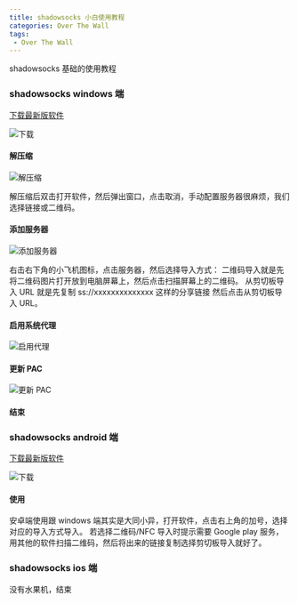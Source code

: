 ```yaml
---
title: shadowsocks 小白使用教程
categories: Over The Wall
tags: 
 - Over The Wall
---
```


shadowsocks 基础的使用教程

<!-- more -->

### shadowsocks windows 端

[下载最新版软件](https://github.com/shadowsocks/shadowsocks-windows/releases)

![下载](https://blog-1253491707.piccd.myqcloud.com/images/20180802ss1.png/style)

#### 解压缩

![解压缩](https://blog-1253491707.piccd.myqcloud.com/images/20180802ss2.png/style)

解压缩后双击打开软件，然后弹出窗口，点击取消，手动配置服务器很麻烦，我们选择链接或二维码。

#### 添加服务器

![添加服务器](https://blog-1253491707.piccd.myqcloud.com/images/20180802ss3.png/style)

右击右下角的小飞机图标，点击服务器，然后选择导入方式：
二维码导入就是先将二维码图片打开放到电脑屏幕上，然后点击扫描屏幕上的二维码。
从剪切板导入 URL 就是先复制 ss://xxxxxxxxxxxxxx 这样的分享链接 然后点击从剪切板导入 URL。

#### 启用系统代理

![启用代理](https://blog-1253491707.piccd.myqcloud.com/images/20180802ss5.png/style)

#### 更新 PAC

![更新 PAC](https://blog-1253491707.piccd.myqcloud.com/images/20180802ss4.png/style)

#### 结束

### shadowsocks android 端

[下载最新版软件](https://github.com/shadowsocks/shadowsocks-android/releases)

![下载](https://blog-1253491707.piccd.myqcloud.com/images/20180802ss6.png/style)

#### 使用

安卓端使用跟 windows 端其实是大同小异，打开软件，点击右上角的加号，选择对应的导入方式导入。
若选择二维码/NFC 导入时提示需要 Google play 服务，用其他的软件扫描二维码，然后将出来的链接复制选择剪切板导入就好了。

### shadowsocks ios 端

没有水果机，结束